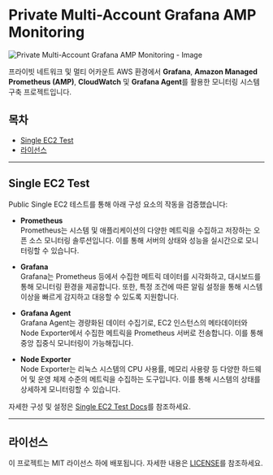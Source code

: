 # Private Multi-Account Grafana AMP Monitoring

![Private Multi-Account Grafana AMP Monitoring - Image](images/dashboard-screenshot.png)

프라이빗 네트워크 및 멀티 어카운트 AWS 환경에서 **Grafana**, **Amazon Managed Prometheus (AMP)**, **CloudWatch** 및 **Grafana Agent**를 활용한 모니터링 시스템 구축 프로젝트입니다.

## 목차
- [Single EC2 Test](#Single-EC2-Test)
- [라이선스](#라이선스)

---

## Single EC2 Test

Public Single EC2 테스트를 통해 아래 구성 요소의 작동을 검증했습니다:

- **Prometheus**  
  Prometheus는 시스템 및 애플리케이션의 다양한 메트릭을 수집하고 저장하는 오픈 소스 모니터링 솔루션입니다. 이를 통해 서버의 상태와 성능을 실시간으로 모니터링할 수 있습니다.

- **Grafana**  
  Grafana는 Prometheus 등에서 수집한 메트릭 데이터를 시각화하고, 대시보드를 통해 모니터링 환경을 제공합니다. 또한, 특정 조건에 따른 알림 설정을 통해 시스템 이상을 빠르게 감지하고 대응할 수 있도록 지원합니다.

- **Grafana Agent**  
  Grafana Agent는 경량화된 데이터 수집기로, EC2 인스턴스의 메타데이터와 Node Exporter에서 수집한 메트릭을 Prometheus 서버로 전송합니다. 이를 통해 중앙 집중식 모니터링이 가능해집니다.

- **Node Exporter**  
  Node Exporter는 리눅스 시스템의 CPU 사용률, 메모리 사용량 등 다양한 하드웨어 및 운영 체제 수준의 메트릭을 수집하는 도구입니다. 이를 통해 시스템의 상태를 상세하게 모니터링할 수 있습니다.

자세한 구성 및 설정은 [Single EC2 Test Docs](single-ec2-test/single-ec2-test.md)를 참조하세요.

---

## 라이선스
이 프로젝트는 MIT 라이선스 하에 배포됩니다. 자세한 내용은 [LICENSE](LICENSE)를 참조하세요.
